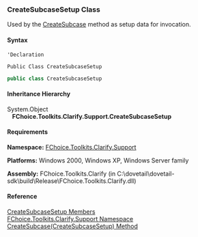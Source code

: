 ﻿### CreateSubcaseSetup Class

Used by the [CreateSubcase](FChoice.Toolkits.Clarify~FChoice.Toolkits.Clarify.Support.SupportToolkit~CreateSubcase(CreateSubcaseSetup).md) method as setup data for invocation.

#### Syntax

```vbnet
'Declaration

Public Class CreateSubcaseSetup 
```

```csharp
public class CreateSubcaseSetup
```

#### Inheritance Hierarchy

System.Object  
   **FChoice.Toolkits.Clarify.Support.CreateSubcaseSetup**  

#### Requirements

**Namespace:** [FChoice.Toolkits.Clarify.Support](FChoice.Toolkits.Clarify~FChoice.Toolkits.Clarify.Support_namespace.md)

**Platforms:** Windows 2000, Windows XP, Windows Server family

**Assembly:** FChoice.Toolkits.Clarify (in C:\\dovetail\\dovetail-sdk\\build\\Release\\FChoice.Toolkits.Clarify.dll)

#### Reference

[CreateSubcaseSetup Members](FChoice.Toolkits.Clarify~FChoice.Toolkits.Clarify.Support.CreateSubcaseSetup_members.md)  
[FChoice.Toolkits.Clarify.Support Namespace](FChoice.Toolkits.Clarify~FChoice.Toolkits.Clarify.Support_namespace.md)  
[CreateSubcase(CreateSubcaseSetup) Method](FChoice.Toolkits.Clarify~FChoice.Toolkits.Clarify.Support.SupportToolkit~CreateSubcase(CreateSubcaseSetup).md)
